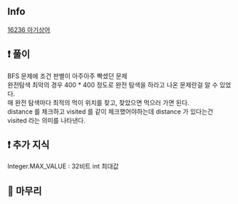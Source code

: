 ## Info

<a href="https://www.acmicpc.net/problem/16236" rel="nofollow">16236 아기상어</a>

## ❗ 풀이

BFS 문제에 조건 판별이 아주아주 빡셌던 문제<br>
완전탐색 최악의 경우 400 * 400 정도로 완전 탐색을 하라고 나온 문제란걸 알 수 있었다.<br>
매 완전 탐색마다 최적의 먹이 위치를 찾고, 찾았으면 먹으러 가면 된다.<br>
distance 를 체크하고 visited 를 같이 체크했어야하는데 distance 가 있다는건 visited 라는 의미를 나타낸다.<br>

## ❗ 추가 지식

Integer.MAX_VALUE : 32비트 int 최대값

## 🙂 마무리


